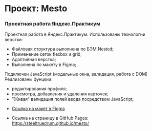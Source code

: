 # Проект: Mesto

### Проектная работа Яндекс.Практикум

Проектная работа в Яндекс.Практикум.
Использованы технологии верстки:
- Файловая структура выполнена по БЭМ.Nested;
- Применение сеток flexbox и grid;
- Адаптивная верстка;
- Выполнена по макету в Figma;

Подключен JavaScript (модальные окна, валидация, работа с DOM)
Реализованы фунцкии:
- редактирования профиля;
- просмотра, добавления и удаления карточек;
- "Живая" валидация полей ввода посредством JavaScript;


* [Ссылка на макет в Figma](https://www.figma.com/file/2cn9N9jSkmxD84oJik7xL7/JavaScript.-Sprint-4?node-id=0%3A1)

* Ссылка на страницу в GitHub Pages: https://steeltruedrum.github.io/mesto/


